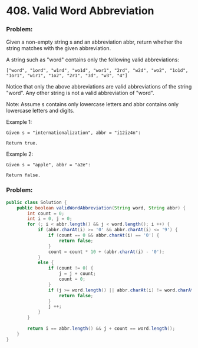 # 408. Valid Word Abbreviation

### Problem:

Given a non-empty string s and an abbreviation abbr, return whether the string matches with the given abbreviation.

A string such as "word" contains only the following valid abbreviations:

```
["word", "1ord", "w1rd", "wo1d", "wor1", "2rd", "w2d", "wo2", "1o1d", "1or1", "w1r1", "1o2", "2r1", "3d", "w3", "4"]
```

Notice that only the above abbreviations are valid abbreviations of the string "word". Any other string is not a valid abbreviation of "word".

Note:
Assume s contains only lowercase letters and abbr contains only lowercase letters and digits.

Example 1:
```
Given s = "internationalization", abbr = "i12iz4n":

Return true.
```

Example 2:
```
Given s = "apple", abbr = "a2e":

Return false.
```

### Problem:

```java
public class Solution {
    public boolean validWordAbbreviation(String word, String abbr) {
        int count = 0;
        int i = 0, j = 0;
        for (; i < abbr.length() && j < word.length(); i ++) {
            if (abbr.charAt(i) >= '0' && abbr.charAt(i) <= '9') {
                if (count == 0 && abbr.charAt(i) == '0') {
                    return false;
                }
                count = count * 10 + (abbr.charAt(i) - '0');
            } 
            else {
                if (count != 0) {
                    j = j + count;
                    count = 0;
                }
                if (j >= word.length() || abbr.charAt(i) != word.charAt(j)) {
                    return false;
                }
                j ++;
            }
        }
        
        return i == abbr.length() && j + count == word.length();
    }
}
```
